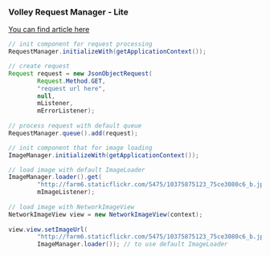 ### Volley Request Manager - Lite

[You can find article here][0]

```java
// init component for request processing
RequestManager.initializeWith(getApplicationContext());

// create request
Request request = new JsonObjectRequest(
        Request.Method.GET,
        "request url here",
        null,
        mListener,
        mErrorListener);
        
// process request with default queue      
RequestManager.queue().add(request);
```

```java
// init component that for image loading
ImageManager.initializeWith(getApplicationContext());

// load image with default ImageLoader
ImageManager.loader().get(
        "http://farm6.staticflickr.com/5475/10375875123_75ce3080c6_b.jpg",
        mImageListener);
        
// load image with NetworkImageView
NetworkImageView view = new NetworkImageView(context);
  
view.view.setImageUrl(
        "http://farm6.staticflickr.com/5475/10375875123_75ce3080c6_b.jpg",
        ImageManager.loader()); // to use default ImageLoader
```

[0]: https://github.com/yakivmospan/yakivmospan/blob/master/articles/android/http/Volley%20Request%20Manager%20-%20Lite.md
